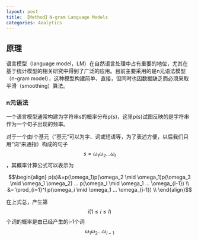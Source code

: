 ```yaml
---
layout: post
title: 【Method】N-gram Language Models
categories: Analytics
---
```


## 原理

语言模型（language model，LM）在自然语言处理中占有重要的地位，尤其在基于统计模型的相关研究中得到了广泛的应用。目前主要采用的是n元语法模型（n-gram model），这种模型构建简单、直接，但同时也因数据缺乏而必须采取平滑（smoothing）算法。

### n元语法

一个语言模型通常构建为字符串s的概率分布p(s)，这里p(s)试图反映的是字符串作为一个句子出现的频率。

对于一个由l个基元（”基元“可以为字、词或短语等，为了表述方便，以后我们只用”词“来通指）构成的句子 $$s=\omega_1 \omega_2 ... \omega_l$$，其概率计算公式可以表示为

$$\begin{align}
p(s)&=p(\omega_1)p(\omega_2 \mid \omega_1)p(\omega_3 \mid \omega_1 \omega_2) ... p(\omega_l \mid \omega_1 ... \omega_{l-1}) \\
&= \prod_{i=1}^l p(\omega_i \mid \omega_1 ... \omega_{i-1}) \\
\end{align}$$

在上式总，产生第$$i(1 \leq i \leq l)$$个词的概率是由已经产生的i-1个词$$\omega_1 \omega_2 ... \omega_{i-1}$$
